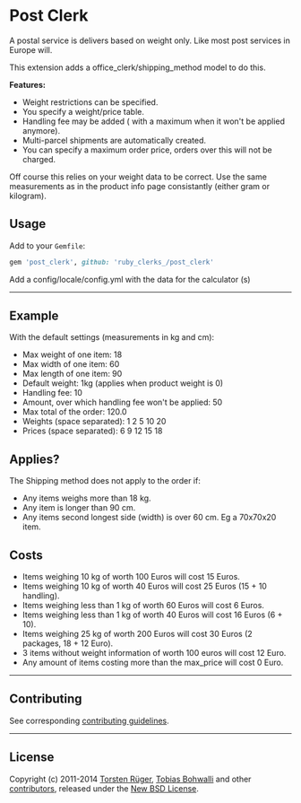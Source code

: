 # Post Clerk

A postal service is delivers based on weight only. Like most post services in Europe will.

This extension adds a office_clerk/shipping_method model to do this.

**Features:**

- Weight restrictions can be specified.
- You specify a weight/price table.
- Handling fee may be added ( with a maximum when it won't be applied anymore).
- Multi-parcel shipments are automatically created.
- You can specify a maximum order price, orders over this will not be charged.

Off course this relies on your weight data to be correct. Use the same measurements as in the product info page consistantly (either gram or kilogram).

## Usage

Add to your `Gemfile`:
```ruby
gem 'post_clerk', github: 'ruby_clerks_/post_clerk'
```

Add a config/locale/config.yml with the data for the calculator (s)


---

## Example

With the default settings (measurements in kg and cm):

- Max weight of one item: 18
- Max width of one item: 60
- Max length of one item: 90
- Default weight: 1kg (applies when product weight is 0)
- Handling fee: 10
- Amount, over which handling fee won't be applied: 50
- Max total of the order: 120.0
- Weights (space separated): 1 2 5 10 20
- Prices (space separated):  6 9 12 15 18

## Applies?

The Shipping method does not apply to the order if:

- Any items weighs more than 18 kg.
- Any item is longer than 90 cm.
- Any items second longest side (width) is over 60 cm. Eg a 70x70x20 item.

## Costs

- Items weighing 10 kg of worth 100 Euros will cost 15 Euros.
- Items weighing 10 kg of worth 40 Euros will cost 25 Euros (15 + 10 handling).
- Items weighing less than 1 kg of worth 60 Euros will cost 6 Euros.
- Items weighing less than 1 kg of worth 40 Euros will cost 16 Euros (6 + 10).
- Items weighing 25 kg of worth 200 Euros will cost 30 Euros (2 packages, 18 + 12 Euro).
- 3 items without weight information of worth 100 euros will cost 12 Euro.
- Any amount of items costing more than the max_price will cost 0 Euro.

---

## Contributing

See corresponding [contributing guidelines][1].

---

## License

Copyright (c) 2011-2014 [Torsten Rüger][2], [Tobias Bohwalli][3] and other [contributors][4], released under the [New BSD License][5].

[1]: https://github.com/futhr/post_clerk/blob/master/CONTRIBUTING.md
[2]: https://github.com/dancinglightning
[3]: https://github.com/futhr
[4]: https://github.com/futhr/post_clerk/graphs/contributors
[5]: https://github.com/futhr/post_clerk/blob/master/LICENSE.md
